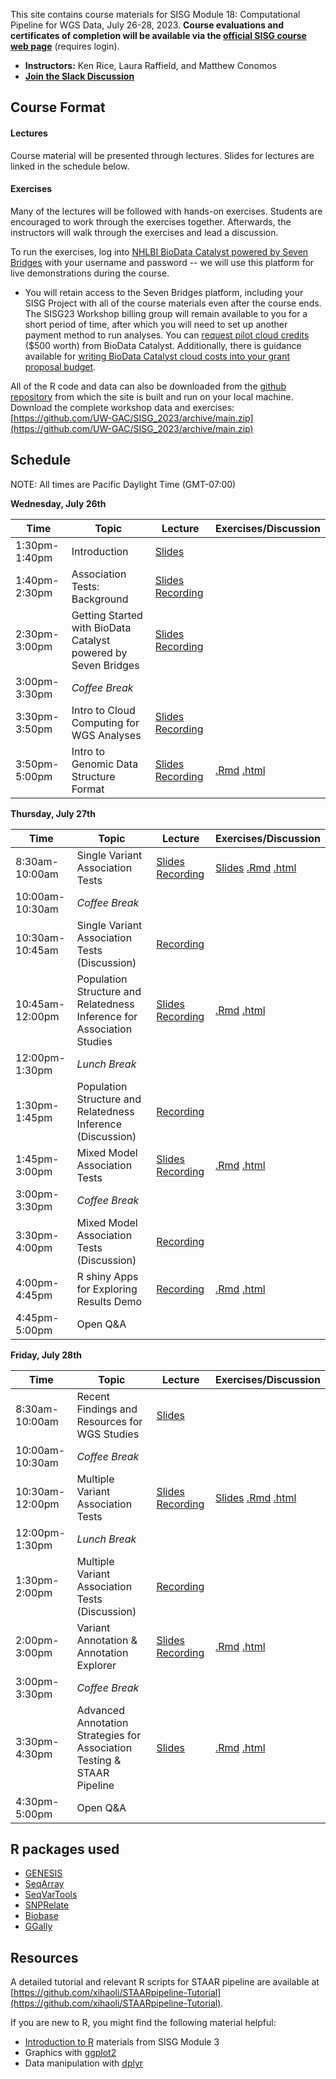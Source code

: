 This site contains course materials for SISG Module 18: Computational Pipeline for WGS Data, July 26-28, 2023. **Course evaluations and certificates of completion will be available via the [official SISG course web page](https://si.biostat.washington.edu/institutes/sisg/SM2318)** (requires login).

- **Instructors:** Ken Rice, Laura Raffield, and Matthew Conomos
- **[Join the Slack Discussion](https://uwbiostatisticssisg.slack.com/archives/C05EAUXKLUT)**

## Course Format

#### Lectures
Course material will be presented through lectures. Slides for lectures are linked in the schedule below.

#### Exercises
Many of the lectures will be followed with hands-on exercises. Students are encouraged to work through the exercises together. Afterwards, the instructors will walk through the exercises and lead a discussion.

To run the exercises, log into [NHLBI BioData Catalyst powered by Seven Bridges](https://platform.sb.biodatacatalyst.nhlbi.nih.gov) with your username and password -- we will use this platform for live demonstrations during the course.

- You will retain access to the Seven Bridges platform, including your SISG Project with all of the course materials even after the course ends. The SISG23 Workshop billing group will remain available to you for a short period of time, after which you will need to set up another payment method to run analyses. You can [request pilot cloud credits](https://biodatacatalyst.nhlbi.nih.gov/resources/cloud-credits) ($500 worth) from BioData Catalyst. Additionally, there is guidance available for [writing BioData Catalyst cloud costs into your grant proposal budget](https://bdcatalyst.gitbook.io/biodata-catalyst-documentation/written-documentation/getting-started/writing-biodata-catalyst-into-a-grant-proposal). 

All of the R code and data can also be downloaded from the [github repository](https://github.com/UW-GAC/SISG_2023) from which the site is built and run on your local machine. Download the complete workshop data and exercises: [https://github.com/UW-GAC/SISG_2023/archive/main.zip](https://github.com/UW-GAC/SISG_2023/archive/main.zip)


## Schedule

NOTE: All times are Pacific Daylight Time (GMT-07:00)

**Wednesday, July 26th**

| Time | Topic | Lecture | Exercises/Discussion |
| --- | --- | --- | --- |
| 1:30pm-1:40pm | Introduction | [Slides](https://docs.google.com/presentation/d/1BNGORJg6zPxQXQTt2Mdza_oIVjGMs4vCgdqdHICDw7E/preview?slide=id.p) | |
| 1:40pm-2:30pm | Association Tests: Background | [Slides](https://drive.google.com/file/d/1FTVpepqH6Hu5vQTzK1CQgZAFxuAIYDhT/view?usp=drive_link) [Recording](https://drive.google.com/file/d/1kQdjcZrVG6RrX3tA8XWCtT0r3Zf6cKGQ/view?usp=sharing) | |
| 2:30pm-3:00pm | Getting Started with BioData Catalyst powered by Seven Bridges | [Slides](https://docs.google.com/presentation/d/1F5LznutVHVKirsvDFurh_S1aCbNHHQhCC5JPK_0_1EY/preview?slide=id.p) [Recording](https://drive.google.com/file/d/1fZAgJ4tVk6uHPTmt-V4SV5DrY_hTog8q/view?usp=drive_link) | |
| 3:00pm-3:30pm | _Coffee Break_ | | |
| 3:30pm-3:50pm | Intro to Cloud Computing for WGS Analyses | [Slides](https://docs.google.com/presentation/d/1qoDoRpUvMyPtB1Y-Z9CzBHbk2wDWtsloVvD_eNDy_Uc/preview?slide=id.p) [Recording](https://drive.google.com/file/d/1Hc8kMMtNc17lNMVaM_HIq-6SdPVHAn30/view?usp=drive_link) | |
| 3:50pm-5:00pm | Intro to Genomic Data Structure Format | [Slides](https://drive.google.com/file/d/1o2k1L5J961pTDNvLxlhK8cfmtUKDjuNl/view?usp=drive_link) [Recording](https://drive.google.com/file/d/1Hc8kMMtNc17lNMVaM_HIq-6SdPVHAn30/view?usp=drive_link) | [.Rmd](https://github.com/UW-GAC/SISG_2023/blob/main/01_gds_intro.Rmd) [.html](https://htmlpreview.github.io/?https://github.com/UW-GAC/SISG_2023/blob/main/01_gds_intro.html) |


**Thursday, July 27th**

| Time | Topic | Lecture | Exercises/Discussion |
| --- | --- | --- | --- |
| 8:30am-10:00am | Single Variant Association Tests | [Slides](https://drive.google.com/file/d/1FTVpepqH6Hu5vQTzK1CQgZAFxuAIYDhT/view?usp=drive_link) [Recording](https://drive.google.com/file/d/1B9fO1Vj0IlGdK7aqFy5jIjouqO0lsdBB/view) | [Slides](https://drive.google.com/file/d/1m2AT0qd04H1Z28qXlc9Miec2eGIZ22k6/view?usp=drive_link) [.Rmd](https://github.com/UW-GAC/SISG_2023/blob/main/02_single_variant_tests.Rmd) [.html](https://htmlpreview.github.io/?https://github.com/UW-GAC/SISG_2023/blob/main/02_single_variant_tests.html) |
| 10:00am-10:30am | _Coffee Break_ | | |
| 10:30am-10:45am | Single Variant Association Tests (Discussion) | [Recording](https://drive.google.com/file/d/1x99zQgSgP41KH_Phthqg2NV1S5GX4V-L/view?usp=drive_link) | |
| 10:45am-12:00pm | Population Structure and Relatedness Inference for Association Studies | [Slides](https://drive.google.com/file/d/1W6bnHJa-U-NVQ3_pefan0oVWxEnWG_Lq/view?usp=drive_link) [Recording](https://drive.google.com/file/d/1obTY2QCXcJShH6GrCRKcacO8l8kFKHe8/view?usp=drive_link) | [.Rmd](https://github.com/UW-GAC/SISG_2023/blob/main/03_pop_structure_relatedness.Rmd) [.html](https://htmlpreview.github.io/?https://github.com/UW-GAC/SISG_2023/blob/main/03_pop_structure_relatedness.html) |
| 12:00pm-1:30pm | _Lunch Break_ | | |
| 1:30pm-1:45pm | Population Structure and Relatedness Inference (Discussion) | [Recording](https://drive.google.com/file/d/1ly-SYKL4cCnabZ3B9aniPsd96AVD5C_1/view?usp=drive_link) | |
| 1:45pm-3:00pm | Mixed Model Association Tests | [Slides](https://drive.google.com/file/d/1WGaYQ-nO2A5UN5T9k7ywXm-a_IyfVHuD/view?usp=drive_link) [Recording](https://drive.google.com/file/d/1yowfwIDoMkIzs6I_Cc8HEBXWpf17zWnB/view?usp=drive_link) | [.Rmd](https://github.com/UW-GAC/SISG_2023/blob/main/04_mixed_models.Rmd) [.html](https://htmlpreview.github.io/?https://github.com/UW-GAC/SISG_2023/blob/main/04_mixed_models.html) |
| 3:00pm-3:30pm | _Coffee Break_ | | |
| 3:30pm-4:00pm | Mixed Model Association Tests (Discussion) | [Recording](https://drive.google.com/file/d/1aVqj1SbpesTVTN3nbWQ__XkX1J0tlGUE/view?usp=drive_link) | |
| 4:00pm-4:45pm | R shiny Apps for Exploring Results Demo | [Recording](https://drive.google.com/file/d/1aVqj1SbpesTVTN3nbWQ__XkX1J0tlGUE/view?usp=drive_link) | [.Rmd](https://github.com/UW-GAC/SISG_2023/blob/main/05_exploring_association_results.Rmd) [.html](https://htmlpreview.github.io/?https://github.com/UW-GAC/SISG_2023/blob/main/05_exploring_association_results.html) |
| 4:45pm-5:00pm | Open Q&A | | |

**Friday, July 28th**

| Time | Topic | Lecture | Exercises/Discussion |
| --- | --- | --- | --- |
| 8:30am-10:00am | Recent Findings and Resources for WGS Studies | [Slides](https://drive.google.com/file/d/1tgayx-ZG3rLXOz-FEKUl9VGBjM1QnrCI/view?usp=drive_link) | |
| 10:00am-10:30am | _Coffee Break_ | | |
| 10:30am-12:00pm | Multiple Variant Association Tests | [Slides](https://drive.google.com/file/d/1FTVpepqH6Hu5vQTzK1CQgZAFxuAIYDhT/view?usp=drive_link) [Recording](https://drive.google.com/file/d/1_XuoX6tLKzb1PiX_emwbdYkfCxjd0_h2/view) | [Slides](https://drive.google.com/file/d/1IUCREkGothJjg5lrRGkL24qBos0ZXB-4/view?usp=drive_link) [.Rmd](https://github.com/UW-GAC/SISG_2023/blob/main/07_aggregate_tests.Rmd) [.html](https://htmlpreview.github.io/?https://github.com/UW-GAC/SISG_2023/blob/main/07_aggregate_tests.html) |
| 12:00pm-1:30pm | _Lunch Break_ | | |
| 1:30pm-2:00pm | Multiple Variant Association Tests (Discussion) | [Recording](https://drive.google.com/file/d/1JPqFPX3Y5mZFveAP0MZmmZmLaX_PG4tk/view?usp=drive_link) | |
| 2:00pm-3:00pm | Variant Annotation & Annotation Explorer | [Slides](https://docs.google.com/presentation/d/1e-79wkrvXTr1t4XcFV13S4qWX5V-YOqnwZZuIsDac9M/preview?slide=id.p) [Recording](https://drive.google.com/file/d/1otqZmJL5B5nhFRERXWUFrlSd6Xcwf95N/view?usp=drive_link) | [.Rmd](https://github.com/UW-GAC/SISG_2023/blob/main/06_annotation_explorer.Rmd) [.html](https://htmlpreview.github.io/?https://github.com/UW-GAC/SISG_2023/blob/main/06_annotation_explorer.html) |
| 3:00pm-3:30pm | _Coffee Break_ | | |
| 3:30pm-4:30pm | Advanced Annotation Strategies for Association Testing & STAAR Pipeline | [Slides](https://docs.google.com/presentation/d/1Apc7JrJCvwei5iaCS8O5uX9j-UUIHM46/preview?slide=id.p1) | [.Rmd](https://github.com/UW-GAC/SISG_2023/blob/main/08_STAAR.Rmd) [.html](https://htmlpreview.github.io/?https://github.com/UW-GAC/SISG_2023/blob/main/08_STAAR.html) |
| 4:30pm-5:00pm | Open Q&A | | |

## R packages used

- [GENESIS](http://bioconductor.org/packages/release/bioc/html/GENESIS.html)
- [SeqArray](http://bioconductor.org/packages/release/bioc/html/SeqArray.html)
- [SeqVarTools](http://bioconductor.org/packages/release/bioc/html/SeqVarTools.html)
- [SNPRelate](http://bioconductor.org/packages/release/bioc/html/SNPRelate.html)
- [Biobase](https://bioconductor.org/packages/release/bioc/html/Biobase.html)
- [GGally](https://cran.r-project.org/web/packages/GGally)


## Resources

A detailed tutorial and relevant R scripts for STAAR pipeline are available at [https://github.com/xihaoli/STAARpipeline-Tutorial](https://github.com/xihaoli/STAARpipeline-Tutorial).

If you are new to R, you might find the following material helpful:

- [Introduction to R](http://faculty.washington.edu/kenrice/rintro/) materials from SISG Module 3
- Graphics with [ggplot2](https://ggplot2.tidyverse.org/)
- Data manipulation with [dplyr](http://dplyr.tidyverse.org/)
